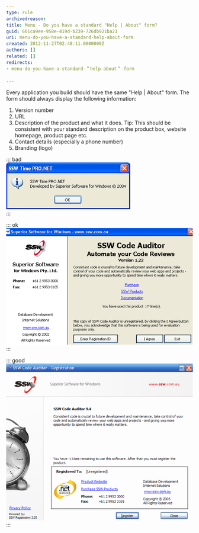 ```yaml
---
type: rule
archivedreason: 
title: Menu - Do you have a standard "Help | About" form?
guid: 601ca9ee-958e-419d-b239-726db921ba21
uri: menu-do-you-have-a-standard-help-about-form
created: 2012-11-27T02:48:11.0000000Z
authors: []
related: []
redirects:
- menu-do-you-have-a-standard-＂help-about＂-form

---
```


Every application you build should have the same "Help | About" form. The form should always display the following information:

1. Version number
2. URL
3. Description of the product and what it does.
Tip: This should be consistent with your standard description on the product box, website homepage, product page etc.
4. Contact details (especially a phone number)
5. Branding (logo)


<!--endintro-->


::: bad  
![Figure: Bad Example - This "About" dialog does not provide enough information about the product and/or company](../../assets/BadHelpAboutForm.jpg)  
:::


::: ok  
![Figure: This "Help | About" form contains all 5 elements, but has room for aesthetic improvements (old SSW design)](../../assets/SSWHelpAbout.gif)  
:::


::: good  
![Figure: Good Example - This "Help | About" has the 5 elements presented better,](../../assets/Rego9.png)  
:::
